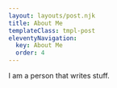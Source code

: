 ```yaml
---
layout: layouts/post.njk
title: About Me
templateClass: tmpl-post
eleventyNavigation:
  key: About Me
  order: 4
---
```


I am a person that writes stuff.
